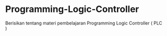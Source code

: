 # Programming-Logic-Controller
Berisikan tentang materi pembelajaran Programming Logic Controller ( PLC )
